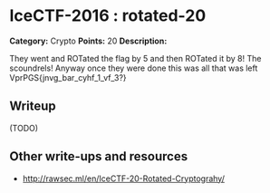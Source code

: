 # IceCTF-2016 : rotated-20

**Category:** Crypto
**Points:** 20
**Description:**

They went and ROTated the flag by 5 and then ROTated it by 8! The scoundrels! Anyway once they were done this was all that was left VprPGS{jnvg_bar_cyhf_1_vf_3?}

## Writeup

(TODO)

## Other write-ups and resources

* http://rawsec.ml/en/IceCTF-20-Rotated-Cryptograhy/
